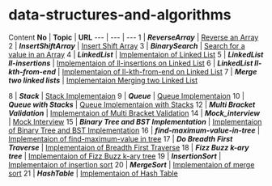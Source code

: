 # data-structures-and-algorithms

Content
**No** | **Topic** | **URL**
--- | --- | ---
1   | *__ReverseArray__* | [Reverse an Array](https://github.com/AhmadHirthani/data-structures-and-algorithms/blob/master/code-challenges/arrayReverse/array-reverse.js)
2   | *__InsertShiftArray__* | [Insert Shift Array](https://github.com/AhmadHirthani/data-structures-and-algorithms/blob/master/code-challenges/arrayShift/array-shift.js)
3   | *__BinarySearch__* | [Search for a value in an Array](https://github.com/AhmadHirthani/data-structures-and-algorithms/blob/master/code-challenges/arrayBinarySearch/array-binary-search.js)
4   | *__LinkedList__* | [Implementaion of Linked List](https://github.com/AhmadHirthani/data-structures-and-algorithms/blob/master/linkedList/linked-list.js)
5   | *__LinkedList ll-insertions__* | [Implementaion of ll-insertions on Linked List](https://github.com/AhmadHirthani/data-structures-and-algorithms/blob/master/linkedList/linked-list.js)
6   | *__LinkedList ll-kth-from-end__* | [Implementaion of ll-kth-from-end on Linked List](https://github.com/AhmadHirthani/data-structures-and-algorithms/blob/master/linkedList/linked-list.js)
7   | *__Merge two linked lists__* | [Implementaion Merging two Linked List](https://github.com/AhmadHirthani/data-structures-and-algorithms/blob/master/linkedList/ll-zip.js)

8   | *__Stack__* | [Stack Implementaion](https://github.com/AhmadHirthani/data-structures-and-algorithms/blob/master/stacksAndQueues/stack.js)
9   | *__Queue__* | [Queue Implementaion](https://github.com/AhmadHirthani/data-structures-and-algorithms/blob/master/stacksAndQueues/queue.js)
10   | *__Queue with Stacks__* | [Queue Implementaion with Stacks](https://github.com/AhmadHirthani/data-structures-and-algorithms/blob/master/queueWithStacks/queue-with-stacks.js)
12   | *__Multi Bracket Validation__* | [Implementaion of Multi Bracket Validation](https://github.com/AhmadHirthani/data-structures-and-algorithms/blob/master/multiBracketValidation/multi-bracket-validation.js)
14   | *__Mock_interview__* | [Mock Interview]()
15   | *__Binary Tree and BST Implementation__* | [Implementaion of  Binary Tree and BST Implementation](https://github.com/AhmadHirthani/data-structures-and-algorithms/blob/master/tree/tree.js)
16   | *__find-maximum-value-in-tree__* | [Implementaion of find-maximum-value in tree](https://github.com/AhmadHirthani/data-structures-and-algorithms/blob/master/tree/tree.js)
17   | *__Do Breadth First Traverse__* | [Implementaion of Breadth First Traverse](https://github.com/AhmadHirthani/data-structures-and-algorithms/blob/master/tree/BFS.js)
18   | *__Fizz Buzz k-ary tree__* | [Implementaion of Fizz Buzz k-ary tree](https://github.com/AhmadHirthani/data-structures-and-algorithms/blob/master/fizzBuzzTree/fizz-buzz-tree.js)
19   | *__InsertionSort__* | [Implementaion of insertion sort](https://github.com/AhmadHirthani/data-structures-and-algorithms/blob/master/insertionSort/insertionSort.js)
20   | *__MergeSort__* | [Implementaion of merge sort](https://github.com/AhmadHirthani/data-structures-and-algorithms/blob/master/mergeSort/mergeSort.js)
21   | *__HashTable__* | [Implementaion of Hash Table](https://github.com/AhmadHirthani/data-structures-and-algorithms/blob/master/hashtable/hashtable.js)




